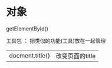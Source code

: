 # 对象

getElementById\(\)

工具包 ： 把类似的功能\(工具\)放在一起管理

|  |  |
| :--- | :--- |
| docment.title\(\) | 改变页面的title |



